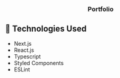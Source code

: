 <h3 align="center">
  Portfolio
</h3>


<!-- <p align="center">
	<img src="./mockup.png" alt="mockup" />
	<a href="https://guilherr.me">Open Website</a>
</p> -->

## 🔧 Technologies Used

- Next.js
- React.js
- Typescript
- Styled Components
- ESLint
